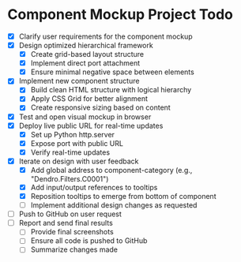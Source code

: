# Component Mockup Project Todo

- [x] Clarify user requirements for the component mockup
- [x] Design optimized hierarchical framework
  - [x] Create grid-based layout structure
  - [x] Implement direct port attachment
  - [x] Ensure minimal negative space between elements
- [x] Implement new component structure
  - [x] Build clean HTML structure with logical hierarchy
  - [x] Apply CSS Grid for better alignment
  - [x] Create responsive sizing based on content
- [x] Test and open visual mockup in browser
- [x] Deploy live public URL for real-time updates
  - [x] Set up Python http.server
  - [x] Expose port with public URL
  - [x] Verify real-time updates
- [x] Iterate on design with user feedback
  - [x] Add global address to component-category (e.g., "Dendro.Filters.C0001")
  - [x] Add input/output references to tooltips
  - [x] Reposition tooltips to emerge from bottom of component
  - [ ] Implement additional design changes as requested
- [ ] Push to GitHub on user request
- [ ] Report and send final results
  - [ ] Provide final screenshots
  - [ ] Ensure all code is pushed to GitHub
  - [ ] Summarize changes made
